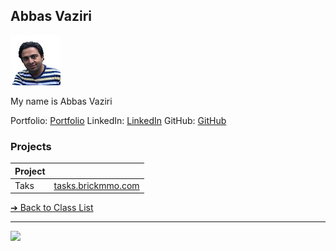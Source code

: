 <style>@import url("//readme.codeadam.ca/readme.css");</style>

## Abbas Vaziri

![Abbas Vaziri](images/abiasV.jpg)  

My name is Abbas Vaziri

Portfolio: [Portfolio](https://vaziri.fiachehr.ir/)
LinkedIn: [LinkedIn](https://www.linkedin.com/in/abbasvaziri/)
GitHub: [GitHub](https://abiasV.github.com)

### Projects

| Project |                                          |
| ------- | ---------------------------------------- |
| Taks    | [tasks.brickmmo.com](tasks.brickmmo.com) |

[&#10132; Back to Class List](/)

---

<a href="https://brickmmo.com">
<img src="https://brickmmo.com/images/brickmmo-logo-horizontal.jpg" width="100">
</a>
